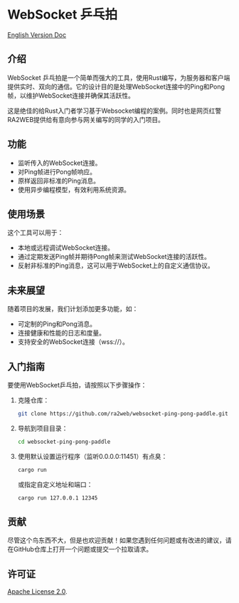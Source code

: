 # WebSocket 乒乓拍

[English Version Doc](README.md)

## 介绍
WebSocket 乒乓拍是一个简单而强大的工具，使用Rust编写，为服务器和客户端提供实时、双向的通信。它的设计目的是处理WebSocket连接中的Ping和Pong帧，以维护WebSocket连接并确保其活跃性。

这是绝佳的给Rust入门者学习基于Websocket编程的案例。同时也是网页红警RA2WEB提供给有意向参与网关编写的同学的入门项目。

## 功能
- 监听传入的WebSocket连接。
- 对Ping帧进行Pong帧响应。
- 原样返回非标准的Ping消息。
- 使用异步编程模型，有效利用系统资源。

## 使用场景
这个工具可以用于：
- 本地或远程调试WebSocket连接。
- 通过定期发送Ping帧并期待Pong帧来测试WebSocket连接的活跃性。
- 反射非标准的Ping消息，这可以用于WebSocket上的自定义通信协议。

## 未来展望
随着项目的发展，我们计划添加更多功能，如：
- 可定制的Ping和Pong消息。
- 连接健康和性能的日志和度量。
- 支持安全的WebSocket连接（wss://）。

## 入门指南
要使用WebSocket乒乓拍，请按照以下步骤操作：

1. 克隆仓库：
   ```bash
   git clone https://github.com/ra2web/websocket-ping-pong-paddle.git
   ```

2. 导航到项目目录：
   ```bash
   cd websocket-ping-pong-paddle
   ```

3. 使用默认设置运行程序（监听0.0.0.0:11451）有点臭：
   ```bash
   cargo run
   ```

   或指定自定义地址和端口：
   ```bash
   cargo run 127.0.0.1 12345
   ```

## 贡献
尽管这个鸟东西不大，但是也欢迎贡献！如果您遇到任何问题或有改进的建议，请在GitHub仓库上打开一个问题或提交一个拉取请求。

## 许可证
[Apache License 2.0](LICENSE).
